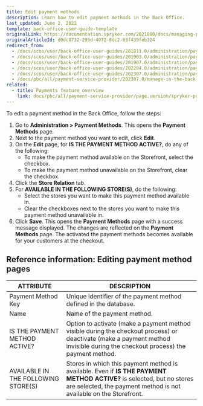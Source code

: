 ```yaml
---
title: Edit payment methods
description: Learn how to edit payment methods in the Back Office.
last_updated: June 2, 2022
template: back-office-user-guide-template
originalLink: https://documentation.spryker.com/2021080/docs/managing-payment-methods
originalArticleId: d0dc8732-295d-4072-8dc2-63f439feb324
redirect_from:
  - /docs/scos/user/back-office-user-guides/201811.0/administration/payment-methods/managing-payment-methods.html
  - /docs/scos/user/back-office-user-guides/201903.0/administration/payment-methods/managing-payment-methods.html
  - /docs/scos/user/back-office-user-guides/201907.0/administration/payment-methods/managing-payment-methods.html
  - /docs/scos/user/back-office-user-guides/202204.0/administration/payment-methods/managing-payment-methods.html
  - /docs/scos/user/back-office-user-guides/202307.0/administration/payment-methods/edit-payment-methods.html
  - /docs/pbc/all/payment-service-provider/202307.0/manage-in-the-back-office/edit-payment-methods.html  
related:
  - title: Payments feature overview
    link: docs/pbc/all/payment-service-provider/page.version/spryker-pay/base-shop/payments-feature-overview.html
---
```


To edit a payment method in the Back Office, follow the steps:

1. Go to **Administration&nbsp;<span aria-label="and then">></span> Payment Methods**.
    This opens the **Payment Methods** page.
2. Next to the payment method you want to edit, click **Edit**.
3. On the **Edit** page, for **IS THE PAYMENT METHOD ACTIVE?**, do any of the following:
    * To make the payment method available on the Storefront, select the checkbox.
    * To make the payment method unavailable on the Storefront, clear the checkbox.
4. Click the **Store Relation** tab.
5. For **AVAILABLE IN THE FOLLOWING STORE(S)**, do the following:
    * Select the stores you want to make this payment method available in.
    * Clear the checkboxes next to the stores you want to make this payment method unavailable in.
6. Click **Save**.
    This opens the **Payment Methods** page with a success message displayed. The changes are reflected on the **Payment Methods** page. The activated the payment methods becomes available for your customers at the checkout.


## Reference information: Editing payment method pages

| ATTRIBUTE | DESCRIPTION |
| --- | --- |
| Payment Method Key | Unique identifier of the payment method defined in the database. |
| Name | Name of the payment method. |
| IS THE PAYMENT METHOD ACTIVE? | Option to activate (make a payment method visible during the checkout process) or deactivate (make a payment method invisible during the checkout process) the payment method. |
| AVAILABLE IN THE FOLLOWING STORE(S) | Stores in which this payment method is available. Even if **IS THE PAYMENT METHOD ACTIVE?** is selected, but no stores are selected, the payment method is not available on the Storefront. |
